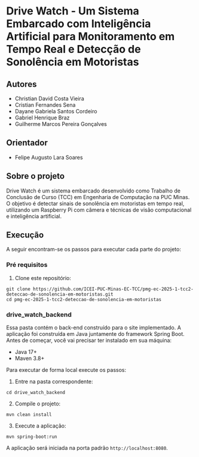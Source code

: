 # Drive Watch - Um Sistema Embarcado com Inteligência Artificial para Monitoramento em Tempo Real e Detecção de Sonolência em Motoristas

## Autores
- Christian David Costa Vieira
- Cristian Fernandes Sena
- Dayane Gabriela Santos Cordeiro
- Gabriel Henrique Braz
- Guilherme Marcos Pereira Gonçalves

## Orientador
- Felipe Augusto Lara Soares

## Sobre o projeto
Drive Watch é um sistema embarcado desenvolvido como Trabalho de Conclusão de Curso (TCC) em Engenharia de Computação na PUC Minas. O objetivo é detectar sinais de sonolência em motoristas em tempo real, utilizando um Raspberry Pi com câmera e técnicas de visão computacional e inteligência artificial.

## Execução
A seguir encontram-se os passos para executar cada parte do projeto:

### Pré requisitos
1. Clone este repositório:
```
git clone https://github.com/ICEI-PUC-Minas-EC-TCC/pmg-ec-2025-1-tcc2-deteccao-de-sonolencia-em-motoristas.git
cd pmg-ec-2025-1-tcc2-deteccao-de-sonolencia-em-motoristas
```

### drive_watch_backend
Essa pasta contém o back-end construído para o site implementado. A aplicação foi construída em Java juntamente do framework Spring Boot.
Antes de começar, você vai precisar ter instalado em sua máquina:
* Java 17+
* Maven 3.8+

Para executar de forma local execute os passos:

1. Entre na pasta correspondente:
```
cd drive_watch_backend
```

2. Compile o projeto:
```
mvn clean install
```

3. Execute a aplicação:
```
mvn spring-boot:run
```

A aplicação será iniciada na porta padrão `http://localhost:8080`.
